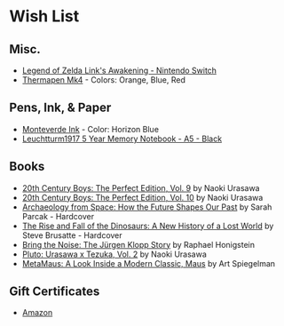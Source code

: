 # Wish List

## Misc.
* [Legend of Zelda Link's Awakening - Nintendo Switch](https://www.amazon.com/dp/B07SG15148/?th=1)
* [Thermapen Mk4](https://www.thermoworks.com/Thermapen-Mk4) - Colors: Orange, Blue, Red

## Pens, Ink, & Paper
* [Monteverde Ink](https://www.amazon.com/Monteverde-Technology-Horizon-Blue-G308HB/dp/B01M1O12V0/) - Color: Horizon Blue
* [Leuchtturm1917 5 Year Memory Notebook - A5 - Black](https://www.gouletpens.com/leuchtturm1917-some-lines-a-day-5-year-memory-notebook-a5-black/p/LT-343552)

## Books
* [20th Century Boys: The Perfect Edition, Vol. 9](https://www.amazon.com/dp/1421599694/) by Naoki Urasawa
* [20th Century Boys: The Perfect Edition, Vol. 10](https://www.amazon.com/dp/1421599708) by Naoki Urasawa
* [Archaeology from Space: How the Future Shapes Our Past](https://www.amazon.com/Archaeology-Space-Future-Shapes-Past/dp/1250198283) by Sarah Parcak - Hardcover
* [The Rise and Fall of the Dinosaurs: A New History of a Lost World](https://www.amazon.com/dp/0062490427/) by Steve Brusatte - Hardcover
* [Bring the Noise: The Jürgen Klopp Story](https://www.amazon.com/Bring-Noise-J%C3%BCrgen-Klopp-Story/dp/1568589573/) by Raphael Honigstein
* [Pluto: Urasawa x Tezuka, Vol. 2](http://a.co/d/1tPoSMS ) by Naoki Urasawa
* [MetaMaus: A Look Inside a Modern Classic, Maus](http://a.co/9fPPbio) by Art Spiegelman

## Gift Certificates
* [Amazon](http://www.amazon.com/gp/product/B00067L6TQ/ref=topnav_giftcert_gw)
